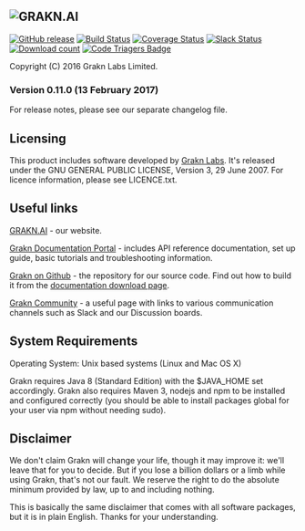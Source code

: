 ![GRAKN.AI](https://grakn.ai/img/Grakn%20logo%20-%20transparent.png)
---
[![GitHub release](https://img.shields.io/github/release/graknlabs/grakn.svg)](https://github.com/graknlabs/grakn/releases/latest)
[![Build Status](https://travis-ci.org/graknlabs/grakn.svg?branch=internal)](https://travis-ci.org/graknlabs/grakn)
[![Coverage Status](https://codecov.io/gh/graknlabs/grakn/branch/master/graph/badge.svg)](https://codecov.io/gh/graknlabs/grakn)
[![Slack Status](http://grakn-slackin.herokuapp.com/badge.svg)](https://grakn.ai/slack)
[![Download count](https://img.shields.io/github/downloads/graknlabs/grakn/total.svg)](https://grakn.ai/download/latest)
[![Code Triagers Badge](https://www.codetriage.com/graknlabs/grakn/badges/users.svg)](https://www.codetriage.com/graknlabs/grakn)

Copyright (C) 2016  Grakn Labs Limited.  

### Version 0.11.0 (13 February 2017)

For release notes, please see our separate changelog file.   

## Licensing

This product includes software developed by [Grakn Labs](http://grakn.ai/).  It's released under the GNU GENERAL PUBLIC LICENSE, Version 3, 29 June 2007. For licence information, please see LICENCE.txt.

## Useful links

[GRAKN.AI](https://grakn.ai) - our website.

[Grakn Documentation Portal](https://grakn.ai/pages/index.html) - includes API reference documentation, set up guide, basic tutorials and troubleshooting information.

[Grakn on Github](https://github.com/graknlabs/grakn) - the repository for our source code. Find out how to build it from the [documentation download page](https://grakn.ai/pages/documentation/resources/downloads.html).

[Grakn Community](https://grakn.ai/community.html) - a useful page with links to various communication channels such as Slack and our Discussion boards.


## System Requirements

Operating System: Unix based systems (Linux and Mac OS X)

Grakn requires Java 8 (Standard Edition) with the $JAVA_HOME set accordingly. Grakn also requires Maven 3, nodejs and npm to be installed and configured correctly (you should be able to install packages global for your user via npm without needing sudo).

  
## Disclaimer  
We don't claim Grakn will change your life, though it may improve it: we'll leave that for you to decide.  But if you lose a billion dollars or a limb while using Grakn, that's not our fault. We reserve the right to
do the absolute minimum provided by law, up to and including nothing.

This is basically the same disclaimer that comes with all software
packages, but it is in plain English. Thanks for your understanding.
